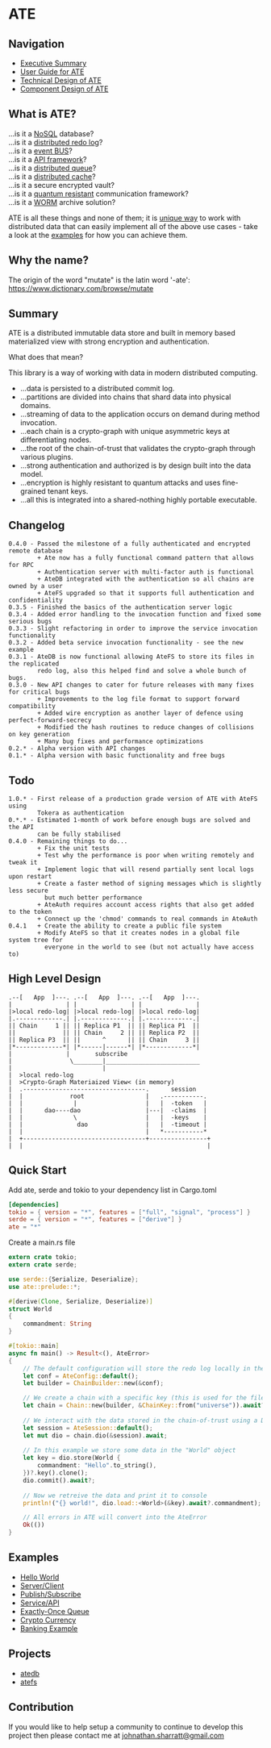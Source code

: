 ATE
===

## Navigation

- [Executive Summary](README.md)
- [User Guide for ATE](doc/guide.md)
- [Technical Design of ATE](doc/design.md)
- [Component Design of ATE](doc/components.md)

## What is ATE?

...is it a [NoSQL](https://en.wikipedia.org/wiki/NoSQL) database?  
...is it a [distributed redo log](https://en.wikipedia.org/wiki/Redo_log)?  
...is it a [event BUS](https://en.wikipedia.org/wiki/Publish%E2%80%93subscribe_pattern)?  
...is it a [API framework](https://en.wikipedia.org/wiki/Command_pattern)?  
...is it a [distributed queue](https://en.wikipedia.org/wiki/Message_queue)?  
...is it a [distributed cache](https://en.wikipedia.org/wiki/Distributed_cache)?  
...is it a secure encrypted vault?  
...is it a [quantum resistant](https://en.wikipedia.org/wiki/NIST_Post-Quantum_Cryptography_Competition) communication framework?  
...is it a [WORM](https://en.wikipedia.org/wiki/Write_once_read_many) archive solution?  
    
ATE is all these things and none of them; it is [unique way](doc/design.md) to work with distributed
data that can easily implement all of the above use cases - take a look at the [examples](#examples)
for how you can achieve them.

## Why the name?

The origin of the word "mutate" is the latin word '-ate':  
https://www.dictionary.com/browse/mutate

## Summary

ATE is a distributed immutable data store and built in memory based materialized
view with strong encryption and authentication.

What does that mean?

This library is a way of working with data in modern distributed computing.
* ...data is persisted to a distributed commit log.
* ...partitions are divided into chains that shard data into physical domains.
* ...streaming of data to the application occurs on demand during method invocation.
* ...each chain is a crypto-graph with unique asymmetric keys at differentiating nodes.
* ...the root of the chain-of-trust that validates the crypto-graph through various plugins.
* ...strong authentication and authorized is by design built into the data model.
* ...encryption is highly resistant to quantum attacks and uses fine-grained tenant keys.
* ...all this is integrated into a shared-nothing highly portable executable.

## Changelog

```
0.4.0 - Passed the milestone of a fully authenticated and encrypted remote database
        + Ate now has a fully functional command pattern that allows for RPC
        + Authentication server with multi-factor auth is functional
        + AteDB integrated with the authentication so all chains are owned by a user
        + AteFS upgraded so that it supports full authentication and confidentiality
0.3.5 - Finished the basics of the authentication server logic
0.3.4 - Added error handling to the invocation function and fixed some serious bugs
0.3.3 - Slight refactoring in order to improve the service invocation functionality
0.3.2 - Added beta service invocation functionality - see the new example
0.3.1 - AteDB is now functional allowing AteFS to store its files in the replicated
        redo log, also this helped find and solve a whole bunch of bugs.
0.3.0 - New API changes to cater for future releases with many fixes for critical bugs
        + Improvements to the log file format to support forward compatibility
        + Added wire encryption as another layer of defence using perfect-forward-secrecy
        + Modified the hash routines to reduce changes of collisions on key generation
        + Many bug fixes and performance optimizations
0.2.* - Alpha version with API changes
0.1.* - Alpha version with basic functionality and free bugs
```

## Todo

```
1.0.* - First release of a production grade version of ATE with AteFS using
        Tokera as authentication
0.*.* - Estimated 1-month of work before enough bugs are solved and the API
        can be fully stabilised
0.4.0 - Remaining things to do...
        + Fix the unit tests
        + Test why the performance is poor when writing remotely and tweak it
        + Implement logic that will resend partially sent local logs upon restart
        + Create a faster method of signing messages which is slightly less secure
          but much better performance
        + AteAuth requires account access rights that also get added to the token
        + Connect up the 'chmod' commands to real commands in AteAuth
0.4.1   + Create the ability to create a public file system
        + Modify AteFS so that it creates nodes in a global file system tree for
          everyone in the world to see (but not actually have access to)
```

## High Level Design

    .--[   App  ]---. .--[   App  ]---. .--[   App  ]---.
    |               | |               | |               |
    |>local redo-log| |>local redo-log| |>local redo-log|
    |.-------------.| |.-------------.| |.-------------.|
    || Chain     1 || || Replica P1  || || Replica P1  ||
    ||             || || Chain     2 || || Replica P2  ||
    || Replica P3  || ||      ^      || || Chain     3 ||
    |*-------------*| |*------|------*| |*-------------*|
    |               |       subscribe                   
    |                \________|__________________________
    |                         |                          
    |  >local redo-log                                   
    |  >Crypto-Graph Materiaized View< (in memory)       
    |  .----------------------------------.      session 
    |  |             root                 |   .-----------.
    |  |              |                   |   |  -token   |
    |  |      dao----dao                  |---|  -claims  |
    |  |              \                   |   |  -keys    |
    |  |               dao                |   |  -timeout |
    |  |                                  |   *-----------*
    |  +----------------------------------+----------------+
    |  |                                                   |

## Quick Start

Add ate, serde and tokio to your dependency list in Cargo.toml

```toml
[dependencies]
tokio = { version = "*", features = ["full", "signal", "process"] }
serde = { version = "*", features = ["derive"] }
ate = "*"
```

Create a main.rs file

```rust
extern crate tokio;
extern crate serde;

use serde::{Serialize, Deserialize};
use ate::prelude::*;

#[derive(Clone, Serialize, Deserialize)]
struct World
{
    commandment: String
}

#[tokio::main]
async fn main() -> Result<(), AteError>
{
    // The default configuration will store the redo log locally in the temporary folder
    let conf = AteConfig::default();
    let builder = ChainBuilder::new(&conf);

    // We create a chain with a specific key (this is used for the file name it creates)
    let chain = Chain::new(builder, &ChainKey::from("universe")).await?;
    
    // We interact with the data stored in the chain-of-trust using a DIO
    let session = AteSession::default();
    let mut dio = chain.dio(&session).await;
    
    // In this example we store some data in the "World" object
    let key = dio.store(World {
        commandment: "Hello".to_string(),
    })?.key().clone();
    dio.commit().await?;
    
    // Now we retreive the data and print it to console
    println!("{} world!", dio.load::<World>(&key).await?.commandment);

    // All errors in ATE will convert into the AteError
    Ok(())
}
```

## Examples

- [Hello World](lib/examples/hello-world.rs)
- [Server/Client](lib/examples/server-client.rs)
- [Publish/Subscribe](lib/examples/bus-or-queue.rs)
- [Service/API](lib/examples/service-api.rs)
- [Exactly-Once Queue](lib/examples/bus-or-queue.rs)
- [Crypto Currency](lib/examples/coin.rs)
- [Banking Example](lib/examples/bank.rs)

## Projects

- [atedb](atedb/README.md)
- [atefs](atefs/README.md)

## Contribution

If you would like to help setup a community to continue to develop this project
then please contact me at [johnathan.sharratt@gmail.com](johnathan.sharratt@gmail.com)
